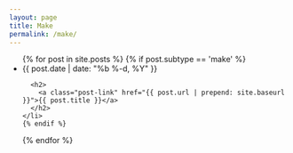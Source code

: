 ```yaml
---
layout: page
title: Make
permalink: /make/
---
```


<ul class="post-list">
  {% for post in site.posts %}
    {% if post.subtype == 'make' %}
    <li>
      <span class="post-meta">{{ post.date | date: "%b %-d, %Y" }}</span>

      <h2>
        <a class="post-link" href="{{ post.url | prepend: site.baseurl }}">{{ post.title }}</a>
      </h2>
    </li>
    {% endif %}
  {% endfor %}
</ul>
